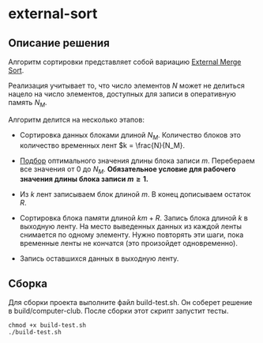 # external-sort


## Описание решения

Алгоритм сортировки представляет собой вариацию [External Merge Sort](https://en.wikipedia.org/wiki/External_sorting).

Реализация учитывает то, что число элементов $N$ может не делиться нацело на число элементов, доступных для записи в оперативную память $N_M$.

Алгоритм делится на несколько этапов:

- Сортировка данных блоками длиной $N_M$. Количество блоков это количество временных лент $k = \frac{N}{N_M}.

- [Подбор](https://www.desmos.com/calculator/fre9vq8ruq) оптимального значения длины блока записи $m$. Перебераем все значения от $0$ до $N_M$. **Обязательное условие для рабочего значения длины блока записи $m \ge 1$.**

- Из $k$ лент записываем блок длиной $m$. В конец дописываем остаток $R$.

- Сортировка блока памяти длиной $km + R$. Запись блока длиной $k$ в выходную ленту. На место выведенных данных из каждой ленты снимается по одному элементу. Нужно повторять эти шаги, пока временные ленты не кончатся (это произойдет одновременно).

- Запись оставшихся данных в выходную ленту.


## Сборка

Для сборки проекта выполните файл build-test.sh. Он соберет решение в build/computer-club. После сборки этот скрипт запустит тесты.

```
chmod +x build-test.sh
./build-test.sh
```



